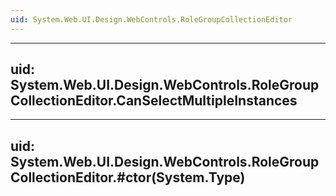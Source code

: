 ```yaml
---
uid: System.Web.UI.Design.WebControls.RoleGroupCollectionEditor
---
```


---
uid: System.Web.UI.Design.WebControls.RoleGroupCollectionEditor.CanSelectMultipleInstances
---

---
uid: System.Web.UI.Design.WebControls.RoleGroupCollectionEditor.#ctor(System.Type)
---
